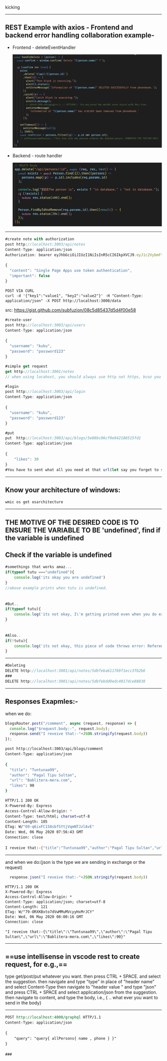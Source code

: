 kicking

***

## REST Example with axios - Frontend and backend error handling collaboration example-

- Frontend - deleteEventHandler 

  ![image-20200527200019974](image-20200527200019974.png)

- Backend - route handler

  ![image-20200527200252780](image-20200527200252780.png)

***



```js
#create note with authorization
post http://localhost:3003/api/notes
Content-Type: application/json
Authorization: bearer eyJhbGciOiJIUzI1NiIsInR5cCI6IkpXVCJ9.eyJ1c2VybmFtZSI6Imt1a3UiLCJpZCI6IjVlN2Y0NTM2YmU3NGI4NTIyNDRlZjJmOSIsImlhdCI6MTU4NTM5OTExOH0.NLGlyS2naCpso_0qSe4AYCuWWXZC6X-uiD2JKhoxOJg

{
  "content": "Single Page Apps use token authentication",
  "important": false
}
```

```
POST VIA CURL
curl -d '{"key1":"value1", "key2":"value2"}' -H "Content-Type: application/json" -X POST http://localhost:3000/data
```

src: https://gist.github.com/subfuzion/08c5d85437d5d4f00e58

```js
#create-user
post http://localhost:3003/api/users
Content-Type: application/json
 
{
  "username": "kuku",
  "password": "password123"
}
```

```js
#simple get request
get http://localhost:3001/notes
// when using locahost, you should always use http not https, bcoz you to use https you need to configure you node server for that.
```

```js
#login
post http://localhost:3003/api/login
Content-Type: application/json
 
{
  "username": "kuku",
  "password": "password123"
}

```

```js
#put
put  http://localhost:3003/api/blogs/5e88bc06cf0e942188515fd1
Content-Type: application/json

{
    "likes": 30
}
#You have to sent what all you need at that url(let say you forget to send the content then it will be removed what was already there), you can skip id(atleast with json-server). And if 
```



***

## Know your architecture of windows:

```bash
wmic os get osarchitecture
```

***

## THE MOTIVE OF THE DESIRED CODE IS TO ENSURE THE VARIABLE TO BE 'undefined', find if the variable is undefined

## Check if the variable is undefined

```js
#somethings that works amaz...
if(typeof tutu ==="undefined"){
    console.log('its okay you are undefined')
}
//above example prints when tutu is undefined.


#But..
if(typeof tutu){
    console.log('its not okay, I\'m getting printed even when you do exist, as string \'undefined\' evaluates as truthy value.')
}


#Also..
if(!tutu){
    console.log('its not okay, this piece of code throws error: Reference Error, tutu is not defined.')
}
```

***

```js
#Deleting
DELETE http://localhost:3001/api/notes/5dbfeba6117b9f1ecc3fb2b6
###
DELETE http://localhost:3001/api/notes/5dbfebdd9edc4017dce88838
```

***

## Responses Exapmles:-

when we do:

```js
blogsRouter.post("/comment", async (request, response) => {
  console.log("$request.body:-", request.body);
  response.send("I reveive that:-"+JSON.stringify(request.body))
});
```

```bash
post http://localhost:3003/api/blogs/comment
Content-Type: application/json

{
  "title": "Tuntunaa99",
  "author": "Pagal Tipu Sultan",
  "url": "Bablitera-mera.com",
  "likes": 90
}
```

```bash
HTTP/1.1 200 OK
X-Powered-By: Express
Access-Control-Allow-Origin: *
Content-Type: text/html; charset=utf-8
Content-Length: 105
ETag: W/"69-q6ixFC158sbfSYtjVqmNTJzlAvE"
Date: Wed, 06 May 2020 07:56:43 GMT
Connection: close

I reveive that:-{"title":"Tuntunaa99","author":"Pagal Tipu Sultan","url":"Bablitera-mera.com","likes":90}
```

***

and when we do:(json is the type we are sending in exchange or the request)

```js
  response.json("I reveive that:-"+JSON.stringify(request.body))
```

```
HTTP/1.1 200 OK
X-Powered-By: Express
Access-Control-Allow-Origin: *
Content-Type: application/json; charset=utf-8
Content-Length: 121
ETag: W/"79-ORXKBxto7dVwMMuMVcyyHxMrJCY"
Date: Wed, 06 May 2020 08:00:16 GMT
Connection: close

"I reveive that:-{\"title\":\"Tuntunaa99\",\"author\":\"Pagal Tipu Sultan\",\"url\":\"Bablitera-mera.com\",\"likes\":90}"
```

***

## ==use intellisense in vscode rest to create request, for e.g.,==

type get/post/put whatever you want.
then press CTRL + SPACE. and select the suggestion.
then navigate and type "type" in place of "header name" and select Content-Type
then navigate to "header value " and type "json" and press CTRL + SPACE and select application/json from the suggestion. 
then navigate to content, and type the body, i.e., { .. what ever you want to send in the body}

***

```rest
POST http://localhost:4000/graphql HTTP/1.1
Content-Type: application/json

{
    "query": "query{ allPersons{ name , phone } }"
}

###

```

